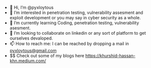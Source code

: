 - 👋 Hi, I’m @pyxloytous
- 👀 I’m interested in penetration testing, vulnerability assesment and exploit development or you may say in cyber security as a whole. 
- 🌱 I’m currently learning Coding, penetration testing, vulnerability asesment.
- 💞️ I’m looking to collaborate on linkedin or any sort of platform to get ourselves devaloped.
- 📫 How to reach me: I can be reached by dropping a mail in pyxloytous@gmail.com
- $$ Check out some of my blogs here https://khurshid-hassan-khn.medium.com/

<!---
pyxloytous/pyxloytous is a ✨ special ✨ repository because its `README.md` (this file) appears on your GitHub profile.
You can click the Preview link to take a look at your changes.
--->
